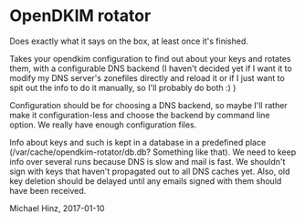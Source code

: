 OpenDKIM rotator
================

Does exactly what it says on the box, at least once it's finished.

Takes your opendkim configuration to find out about your keys and
rotates them, with a configurable DNS backend (I haven't decided
yet if I want it to modify my DNS server's zonefiles directly and
reload it or if I just want to spit out the info to do it manually,
so I'll probably do both :) )

Configuration should be for choosing a DNS backend, so maybe I'll
rather make it configuration-less and choose the backend by
command line option. We really have enough configuration files.

Info about keys and such is kept in a database in a predefined
place (/var/cache/opendkim-rotator/db.db? Something like that).
We need to keep info over several runs because DNS is slow and
mail is fast. We shouldn't sign with keys that haven't propagated
out to all DNS caches yet. Also, old key deletion should be delayed
until any emails signed with them should have been received.

Michael Hinz, 2017-01-10
